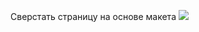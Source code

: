 Сверстать страницу на основе макета
![](https://github.com/Manuilenkoart/readme/tree/master/img/homework-03.psd)
